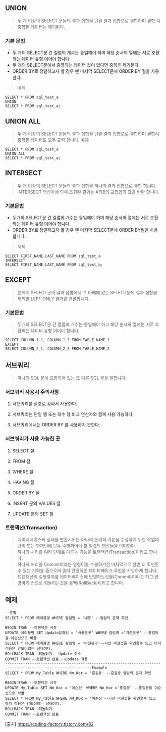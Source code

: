 ## UNION
> 두 개 이상의 SELECT 문들의 결과 집합을 단일 결과 집합으로 결합하며 결합 시 중복된 데이터는 제거된다.

### 기본 문법
- 두 개의 SELECT문 간 컬럼의 개수는 동일해야 하며 해당 순서의 열에는 서로 호환되는 데이터 유형 이어야 합니다.
- 두 개의 SELECT문에서 중복되는 데이터 값이 있다면 중복은 제거된다.
- ORDER BY로 정렬하고자 할 경우 맨 마지막 SELECT문에 ORDER BY 절을 사용한다.
> 예제
```
SELECT * FROM sql_test_a 
UNION
SELECT * FROM sql_test_a;
```

## UNION ALL
> 두 개 이상의 SELECT 문들의 결과 집합을 단일 결과 집합으로 결합하며 결합시 중복된 데이터도 모두 출력 합니다.
> 예제
```
SELECT * FROM sql_test_a 
UNION ALL 
SELECT * FROM sql_test_a;
```

## INTERSECT
> 두 개 이상의 SELECT 문들의 결과 집합을 하나의 결과 집합으로 결합 합니다.
> INTERSECT 연산자에 의해 조회된 결과는 A와B의 교집합의 값을 반환 합니다.
### 기본문법
- 두개의 SELECT문 간 컬럼의 개수는 동일해야 하며 해당 순서의 열에는 서로 호환되는 데이터 유형 이어야 합니다.
- ORDER BY로 정렬하고자 할 경우 맨 마지막 SELECT문에 ORDER BY절을 사용합니다.
> 예제 
```
SELECT FIRST_NAME,LAST_NAME FROM sql_test_a 
INTERSECT
SELECT FIRST_NAME,LAST_NAME FROM sql_test_b;
```

## EXCEPT
> 맨위에 SELECT문의 결과 집합에서 그 아래에 있는 SELECT문의 결과 집합을 제외한 LEFT ONLY 결과를 반환합니다.
### 기본문법
> 두개의 SELECT문 간 컬럼의 개수는 동일해야 하고 해당 순서의 열에는 서로 호환되는 데이터 유형 이어야 합니다.
```
SELECT COLUMN_1_1, COLUMN_1_2 FROM TABLE_NAME_1
EXCEPT
SELECT COLUMN_2_1, COLUMN_2_2 FROM TABLE_NAME_2
```

## 서브쿼리
> 하나의 SQL 문에 포함되어 있는 또 다른 SQL 문을 말합니다.
### 서브쿼리 사용시 주의사항
1. 서브쿼리를 괄호로 감싸서 사용한다.

2. 서브쿼리는 단일 행 또는 복수 행 비교 연산자와 함께 사용 가능하다.

3. 서브쿼리에서는 ORDER BY 를 사용하지 못한다.
### 서브쿼리가 사용 가능한 곳
1. SELECT 절

2. FROM 절

3. WHERE 절

4. HAVING 절

5. ORDER BY 절

6. INSERT 문의 VALUES 절

7. UPDATE 문의 SET 절
### 트랜잭션(Transaction)
> 데이터베이스의 상태를 변환시키는 하나의 논리적 기능을 수행하기 위한 작업의 단위 또는 한꺼번에 모두 수행되어야 할 일련의 연산들을 의미한다.\
 하나의 처리를 여러 단계로 다루는 기능을 트랜잭션(Transaction)이라고 합니다.\
 하나의 처리를 Commit이라는 명령어를 수행하기전 마지막으로 한번 더 확인할 수 있는 기회를 줌으로써 좀더 안정적인 데이터베이스 작업을 가능하게 합니다.\
 트랜잭션의 실행결과를 데이터베이스에 반영하는것을(Commit)이라고 하고 반영하기 전으로 되돌리는것을 롤백(RollBack)이라고 합니다. 
## 예제
```
--문법
SELECT * FROM 테이블명 WHERE 칼럼명 = '내용' --칼럼의 존재 확인

BEGIN TRAN --트랜잭션 시작
UPDATE 테이블명 SET Update할칼럼 = '바꿀문구' WHERE 칼럼명 ='기존문구' --홍길동을 이순신으로 바꿈
SELECT * FROM 테이블명 WHERE 칼럼명 = '바뀐문구'--나만 바뀐것을 확인할수 있고 아직 적용은 안되어있는 상태이다.
ROLLBACK TRAN -되돌리기 --Update 취소
COMMIT TRAN --트랜잭션 완료 --Update 적용
-------------------------------------------------------------------------------------------------------------Example
SELECT * FROM My_Table WHERE Nm_Kor = '홍길동' --홍길동 칼럼의 존재 확인

BEGIN TRAN --트랜잭션 시작
UPDATE My_Table SET Nm_Kor = '이순신' WHERE Nm_Kor ='홍길동' --홍길동을 이순신으로 바꿈
SELECT * FROM My_Table WHERE NM_KOR = '이순신'--나만 바뀐것을 확인할수 있고 아직 적용은 안되어있는 상태이다.
ROLLBACK TRAN -되돌리기
COMMIT TRAN --트랜잭션 완료
```
[출처] https://coding-factory.tistory.com/82
